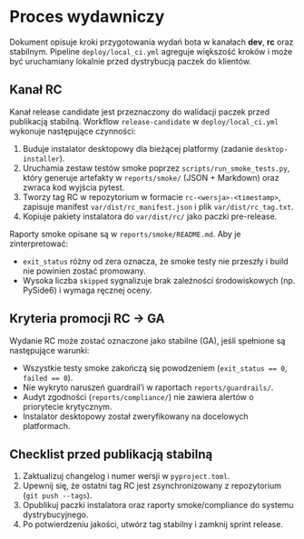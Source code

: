 # Proces wydawniczy

Dokument opisuje kroki przygotowania wydań bota w kanałach **dev**, **rc** oraz
stabilnym.  Pipeline `deploy/local_ci.yml` agreguje większość kroków i może być
uruchamiany lokalnie przed dystrybucją paczek do klientów.

## Kanał RC

Kanał release candidate jest przeznaczony do walidacji paczek przed publikacją
stabilną.  Workflow `release-candidate` w `deploy/local_ci.yml` wykonuje
następujące czynności:

1. Buduje instalator desktopowy dla bieżącej platformy (zadanie `desktop-installer`).
2. Uruchamia zestaw testów smoke poprzez `scripts/run_smoke_tests.py`, który
   generuje artefakty w `reports/smoke/` (JSON + Markdown) oraz zwraca kod
   wyjścia pytest.
3. Tworzy tag RC w repozytorium w formacie `rc-<wersja>-<timestamp>`, zapisuje
   manifest `var/dist/rc_manifest.json` i plik `var/dist/rc_tag.txt`.
4. Kopiuje pakiety instalatora do `var/dist/rc/` jako paczki pre-release.

Raporty smoke opisane są w `reports/smoke/README.md`.  Aby je zinterpretować:

- `exit_status` różny od zera oznacza, że smoke testy nie przeszły i build nie
  powinien zostać promowany.
- Wysoka liczba `skipped` sygnalizuje brak zależności środowiskowych (np.
  PySide6) i wymaga ręcznej oceny.

## Kryteria promocji RC → GA

Wydanie RC może zostać oznaczone jako stabilne (GA), jeśli spełnione są
następujące warunki:

- Wszystkie testy smoke zakończą się powodzeniem (`exit_status == 0`, `failed == 0`).
- Nie wykryto naruszeń guardrail’i w raportach `reports/guardrails/`.
- Audyt zgodności (`reports/compliance/`) nie zawiera alertów o priorytecie
  krytycznym.
- Instalator desktopowy został zweryfikowany na docelowych platformach.

## Checklist przed publikacją stabilną

1. Zaktualizuj changelog i numer wersji w `pyproject.toml`.
2. Upewnij się, że ostatni tag RC jest zsynchronizowany z repozytorium
   (`git push --tags`).
3. Opublikuj paczki instalatora oraz raporty smoke/compliance do systemu
   dystrybucyjnego.
4. Po potwierdzeniu jakości, utwórz tag stabilny i zamknij sprint release.
